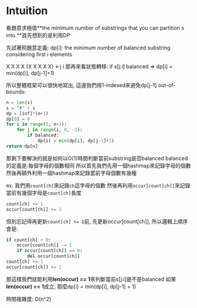 # Intuition

看題意求極值**the minimum number of substrings that you can partition s into.**首先想到的是利用DP

先試著照題意定義: dp[i]: the minimum number of balanced substring considering first i elements

X X X X {X X X X X}
       <-j       i
那再來看狀態轉移: if s[j:i] balanced => dp[i] = min(dp[i], dp[j-1]+1)

所以整體框架可以很快地寫出, 這邊我們用1-indexed來避免dp[j-1] out-of-bounds:

```py
n = len(s)
s = "#" + s
dp = [inf]*(n+1)
dp[0] = 0
for i in range(1, n+1):
    for j in range(i, 0, -1):
        if balanced:
            dp[i] = min(dp[i], dp[j-1]+1)
return dp[n]
```

那剩下要解決的就是如何以O(1)時間判斷當前substring是否balanced
balanced的定義是:每個字母的個數相同
所以首先我們先用一個hashmap來記錄字母的個數
然後再額外利用一個hashmap來記錄當前字母個數有幾種

ex. 我們用`count[ch]`來記錄`ch`這字母的個數
然後再利用`occur[count[ch]]`來記錄當前有幾個字母是`count[ch]`長度
```py
count[ch] += 1
occur[count[ch]] += 1
```

但別忘記得再更新`count[ch] += 1`前, 先更新occur[count[ch]], 所以邏輯上順序會是:

```py
if count[ch] > 0:
    occur[count[ch]] -= 1
    if occur[count[ch]] == 0:
        del occur[count[ch]]
count[ch] += 1
occur[count[ch]] += 1
```

那這樣我們就能利用**len(occur) == 1**來判斷當前s[j:i]是不是balanced
如果**len(occur) == 1**成立, 那麼dp[i] = min(dp[i], dp[j-1] + 1)

時間複雜度: O(n^2)